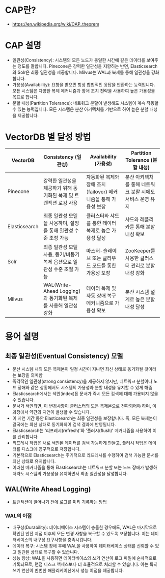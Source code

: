 # CAP란?
- https://en.wikipedia.org/wiki/CAP_theorem

# CAP 설명
- 일관성(Consistency): 시스템의 모든 노드가 동일한 시간에 같은 데이터를 보여주는 정도를 말합니다. Pinecone은 강력한 일관성을 지향하는 반면, Elasticsearch와 Solr은 최종 일관성을 제공합니다. Milvus는 WAL과 복제를 통해 일관성을 강화합니다.
- 가용성(Availability): 요청을 받으면 항상 합법적인 응답을 반환하는 능력입니다. 모든 시스템은 다양한 복제 메커니즘과 장애 조치 전략을 사용하여 높은 가용성을 목표로 합니다.
- 분할 내성(Partition Tolerance): 네트워크 분할이 발생해도 시스템이 계속 작동할 수 있는 능력입니다. 모든 시스템은 분산 아키텍처를 기반으로 하여 높은 분할 내성을 제공합니다.

# VectorDB 별 달성 방법
| VectorDB |Consistency (일관성)| Availability (가용성)|Partition Tolerance (분할 내성)|
| --- | --- | --- | --- |
| Pinecone|강력한 일관성을 제공하기 위해 동기화된 복제 및 트랜잭션 로깅 사용|자동화된 복제와 장애 조치(failover) 메커니즘을 통해 가용성 보장|분산 아키텍처를 통해 네트워크 분할 시에도 서비스 운영 유지|
|Elasticsearch|최종 일관성 모델을 사용하며, 설정을 통해 일관성 수준 조정 가능|클러스터와 샤드를 통한 데이터 복제로 높은 가용성 달성|샤드와 레플리카를 통해 분할 내성 확보|
|Solr|최종 일관성 모델 사용, 동기/비동기 복제 옵션으로 일관성 수준 조절 가능|마스터-슬레이브 또는 클라우드 모드를 통한 가용성 보장|ZooKeeper를 사용한 클러스터 관리로 분할 내성 강화|
|Milvus|WAL(Write-Ahead Logging)과 동기화된 복제를 사용해 일관성 강화|데이터 복제 및 자동 장애 복구 메커니즘으로 가용성 확보|분산 시스템 설계로 높은 분할 내성 달성|

# 용어 설명
## 최종 일관성(Eventual Consistency) 모델
- 분산 시스템 내의 모든 복제본이 일정 시간이 지나면 최신 상태로 동기화될 것이라는 보장을 의미함
- 즉각적인 일관성(strong consistency)을 제공하지 않지만, 네트워크 분할이나 노드 장애와 같은 상황에서도 시스템의 가용성과 분할 내성을 유지할 수 있게 해줌
- Elasticsearch에서는 색인(index)된 문서가 즉시 모든 검색에 대해 가용되지 않을 수 있습니다. 
- 문서가 색인되면, 이 변경사항이 클러스터의 모든 복제본으로 전파되어야 하며, 이 과정에서 약간의 지연이 발생할 수 있습니다. 
- 이 지연 기간 동안 Elasticsearch는 최종 일관성을 보장합니다. 즉, 모든 복제본이 결국에는 최신 상태로 동기화되어 검색 결과에 반영됩니다.
- Elasticsearch는 '리프레시(refresh)'와 '플러시(flush)' 메커니즘을 사용하여 이를 관리합니다. 
- 리프레시 작업은 새로 색인된 데이터를 검색 가능하게 만들고, 플러시 작업은 데이터를 디스크에 영구적으로 저장합니다. 
- 기본적으로 Elasticsearch는 주기적으로 리프레시를 수행하여 검색 가능한 문서를 최신 상태로 유지합니다.
- 이러한 메커니즘을 통해 Elasticsearch는 네트워크 분할 또는 노드 장애가 발생하더라도 시스템의 가용성을 유지하면서 최종 일관성을 달성합니다.

## WAL(Write Ahead Logging)
- 트랜잭션이 일어나기 전에 로그를 미리 기록하는 방법
### WAL의 이점
- 내구성(Durability): 데이터베이스 시스템이 충돌한 경우에도, WAL은 마지막으로 확인된 안전 지점 이후의 모든 변경 사항을 복구할 수 있도록 보장합니다. 이는 데이터베이스의 내구성 요구사항을 충족시킵니다.
- 데이터 복구: 시스템 장애 후에 WAL을 사용하여 데이터베이스 상태를 신뢰할 수 있고 일관된 상태로 복구할 수 있습니다.
- 성능 향상: WAL을 사용하면 데이터베이스의 쓰기 연산이 로그 파일에 순차적으로 기록되므로, 랜덤 디스크 액세스보다 더 효율적으로 처리할 수 있습니다. 이는 특히 쓰기 연산이 빈번한 애플리케이션에서 성능 이점을 제공합니다.